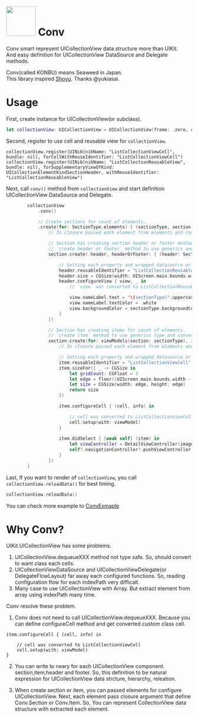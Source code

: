 # <img width="80px" src="https://user-images.githubusercontent.com/10897361/43182946-57c57d9a-901e-11e8-99ad-3d19664f5f6a.png"/> Conv
Conv smart represent UICollectionView data structure more than UIKit.  
And easy definition for UICollectionView DataSource and Delegate methods.  

Conv(called KONBU) means Seaweed in Japan.  
This library inspired [Shoyu](https://github.com/yukiasai/shoyu). Thanks @yukiasai.

# Usage
First, create instance for UICollectionView(or subclass).  

```swift
let collectionView: UICollectionView = UICollectionView(frame: .zero, collectionViewLayout: UICollectionViewFlowLayout())
```

Second, register to use cell and reusable view for `collectionView`.  

```
collectionView.register(UINib(nibName: "ListCollectionViewCell", bundle: nil), forCellWithReuseIdentifier: "ListCollectionViewCell")
collectionView.register(UINib(nibName: "ListCollectionReusableView", bundle: nil), forSupplementaryViewOfKind: UICollectionElementKindSectionHeader, withReuseIdentifier: "ListCollectionReusableView")
```

Next, call `conv()` method from `collectionView` and start definition UICollectionView DataSource and Delegate.  

```swift
        collectionView
            .conv()

            // Create sections for count of elements. 
            .create(for: SectionType.elements) { (sectionType, section) in
                // In closure passed each element from elements and configuration for section.

                // Section has creating section header or footer method.
                // `create header or footer` method to use generics and convert automaticary each datasource and delegate method.(e.g SectionHeaderFooter<ListCollectionReusableView>)
                section.create(.header, headerOrFooter: { (header: SectionHeaderFooter<ListCollectionReusableView>) in

                    // Setting each property and wrapped datasource or delegate method
                    header.reusableIdentifier = "ListCollectionReusableView"
                    header.size = CGSize(width: UIScreen.main.bounds.width, height: 50)
                    header.configureView { view, _ in
                        // `view` was converted to ListCollectionReusableView

                        view.nameLabel.text = "\(sectionType)".uppercased()
                        view.nameLabel.textColor = .white
                        view.backgroundColor = sectionType.backgroundColor
                    }
                })

                // Section has creating items for count of elements. 
                // `create item` method to use generics type and convert automaticary to each datasource and delegate method. (e.g Item<ListCollectionViewCell>
                section.create(for: viewModels(section: sectionType), items: { (viewModel, item: Item<ListCollectionViewCell>) in
                    // In closure passed each element from elements and configuration for section.

                    // Setting each property and wrapped datasource or delegate method
                    item.reusableIdentifier = "ListCollectionViewCell"
                    item.sizeFor({ _ -> CGSize in
                        let gridCount: CGFloat = 3
                        let edge = floor((UIScreen.main.bounds.width - (gridCount - 1)) / gridCount)
                        let size = CGSize(width: edge, height: edge)
                        return size
                    })

                    item.configureCell { (cell, info) in

                        // cell was converted to ListCollectionViewCell
                        cell.setup(with: viewModel)
                    }
                    
                    item.didSelect { [weak self] (item) in
                        let viewController = DetailViewController(imageName: viewModel.imageName)
                        self?.navigationController?.pushViewController(viewController, animated: true)
                    }
                })
        }
```

Last, If you want to render of `collectionView`, you call `collectionView.reloadData()` for best timing.  

```swift
collectionView.reloadData()
```

You can check more example to [ConvExmaple](https://github.com/bannzai/Conv/tree/master/ConvExample/)  

# Why Conv?
UIKit.UICollectionView has some problems.

1. UICollectionView.dequeueXXX method not type safe. So, should convert to want class each cells. 
2. UICollectionViewDataSource and UICollectionViewDelegate(or DelegateFlowLayout) far away each configured functions. So, reading configuration flow for each indexPath very difficalt.
3. Many case to use UICollectionView with Array. But extract element from array using indexPath many time.

Conv resolve these problem.
1. Conv does not need to call UICollectionView.dequeueXXX. Because you can define configureCell method and get converted custom class cell. 

```
item.configureCell { (cell, info) in

    // cell was converted to ListCollectionViewCell
    cell.setup(with: viewModel)
}
```

2. You can write to neary for each UICollectionView component. section,item,header and footer.
So, this definition to be natural expression for UICollectionView data strcture, hierarchy, releation.

3. When create section or item, you can passed elements for configure UICollectionView.
Next, each element pass closure argument that define Conv.Section or Conv.Item.
So, You can represent CollectionView data structure with extracted each element.
